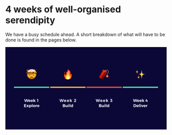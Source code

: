 # 4 weeks of well-organised serendipity

We have a busy schedule ahead. A short breakdown of what will have to be done is found in the pages below.

![Explore, build and deliver!](../../.gitbook/assets/screenshot-2019-06-17-at-21.47.54.png)

